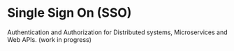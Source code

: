 # Single Sign On (SSO)
Authentication and Authorization for Distributed systems, Microservices and Web APIs. (work in progress)
